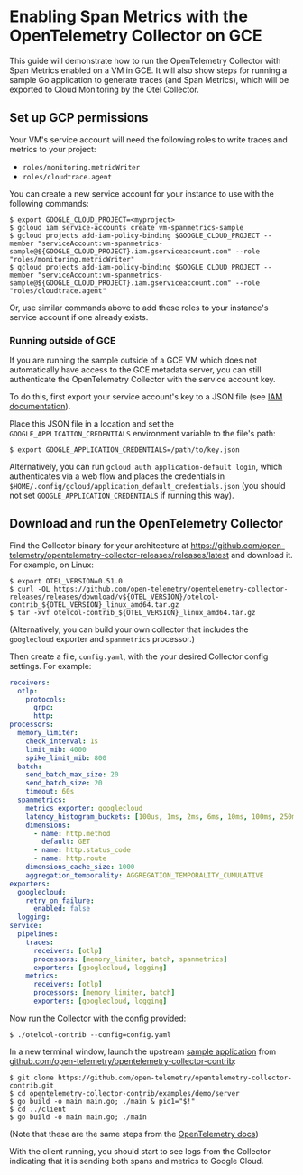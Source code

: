 # Enabling Span Metrics with the OpenTelemetry Collector on GCE

This guide will demonstrate how to run the OpenTelemetry Collector with Span Metrics enabled on 
a VM in GCE. It will also show steps for running a sample Go application to generate traces (and 
Span Metrics), which will be exported to Cloud Monitoring by the Otel Collector.

## Set up GCP permissions

Your VM's service account will need the following roles to write traces and metrics to your project:

* `roles/monitoring.metricWriter`
* `roles/cloudtrace.agent`

You can create a new service account for your instance to use with the following commands:

```
$ export GOOGLE_CLOUD_PROJECT=<myproject>
$ gcloud iam service-accounts create vm-spanmetrics-sample
$ gcloud projects add-iam-policy-binding $GOOGLE_CLOUD_PROJECT --member "serviceAccount:vm-spanmetrics-sample@${GOOGLE_CLOUD_PROJECT}.iam.gserviceaccount.com" --role "roles/monitoring.metricWriter"
$ gcloud projects add-iam-policy-binding $GOOGLE_CLOUD_PROJECT --member "serviceAccount:vm-spanmetrics-sample@${GOOGLE_CLOUD_PROJECT}.iam.gserviceaccount.com" --role "roles/cloudtrace.agent"
```

Or, use similar commands above to add these roles to your instance's service account if one already exists.

### Running outside of GCE

If you are running the sample outside of a GCE VM which does not automatically have access to the GCE
metadata server, you can still authenticate the OpenTelemetry Collector with the service account key.

To do this, first export your service account's key to a JSON file (see [IAM documentation](https://cloud.google.com/iam/docs/creating-managing-service-account-keys)).

Place this JSON file in a location and set the `GOOGLE_APPLICATION_CREDENTIALS` environment variable
to the file's path:

```
$ export GOOGLE_APPLICATION_CREDENTIALS=/path/to/key.json
```

Alternatively, you can run `gcloud auth application-default login`, which authenticates via a web flow
and places the credentials in `$HOME/.config/gcloud/application_default_credentials.json` (you should not
set `GOOGLE_APPLICATION_CREDENTIALS` if running this way).

## Download and run the OpenTelemetry Collector

Find the Collector binary for your architecture at https://github.com/open-telemetry/opentelemetry-collector-releases/releases/latest 
and download it. For example, on Linux:

```
$ export OTEL_VERSION=0.51.0
$ curl -OL https://github.com/open-telemetry/opentelemetry-collector-releases/releases/download/v${OTEL_VERSION}/otelcol-contrib_${OTEL_VERSION}_linux_amd64.tar.gz
$ tar -xvf otelcol-contrib_${OTEL_VERSION}_linux_amd64.tar.gz
```

(Alternatively, you can build your own collector that includes the `googlecloud` exporter and `spanmetrics` processor.)

Then create a file, `config.yaml`, with the your desired Collector config settings. For example:

```yaml
receivers:
  otlp:
    protocols:
      grpc:
      http:
processors:
  memory_limiter:
    check_interval: 1s
    limit_mib: 4000
    spike_limit_mib: 800
  batch:
    send_batch_max_size: 20
    send_batch_size: 20
    timeout: 60s
  spanmetrics:
    metrics_exporter: googlecloud
    latency_histogram_buckets: [100us, 1ms, 2ms, 6ms, 10ms, 100ms, 250ms, 500ms, 1s]
    dimensions:
      - name: http.method
        default: GET
      - name: http.status_code
      - name: http.route
    dimensions_cache_size: 1000
    aggregation_temporality: AGGREGATION_TEMPORALITY_CUMULATIVE
exporters:
  googlecloud:
    retry_on_failure:
      enabled: false
  logging:
service:
  pipelines:
    traces:
      receivers: [otlp]
      processors: [memory_limiter, batch, spanmetrics]
      exporters: [googlecloud, logging]
    metrics:
      receivers: [otlp]
      processors: [memory_limiter, batch]
      exporters: [googlecloud, logging]
```

Now run the Collector with the config provided:

```
$ ./otelcol-contrib --config=config.yaml
```

In a new terminal window, launch the upstream [sample application](https://github.com/open-telemetry/opentelemetry-collector-contrib/tree/c279ee8/examples/demo) 
from [github.com/open-telemetry/opentelemetry-collector-contrib](https://github.com/open-telemetry/opentelemetry-collector-contrib):

```
$ git clone https://github.com/open-telemetry/opentelemetry-collector-contrib.git
$ cd opentelemetry-collector-contrib/examples/demo/server
$ go build -o main main.go; ./main & pid1="$!"
$ cd ../client
$ go build -o main main.go; ./main
```

(Note that these are the same steps from the [OpenTelemetry docs](https://opentelemetry.io/docs/collector/getting-started/#local))

With the client running, you should start to see logs from the Collector indicating that it is sending 
both spans and metrics to Google Cloud.
